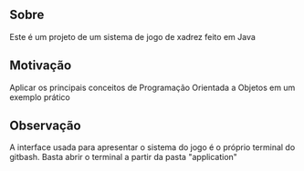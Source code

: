 ## Sobre
Este é um projeto de um sistema de jogo de xadrez feito em Java

## Motivação
Aplicar os principais conceitos de Programação Orientada a Objetos em um exemplo prático

## Observação
A interface usada para apresentar o sistema do jogo é o próprio terminal do gitbash. Basta abrir o terminal a partir da pasta "application" 
